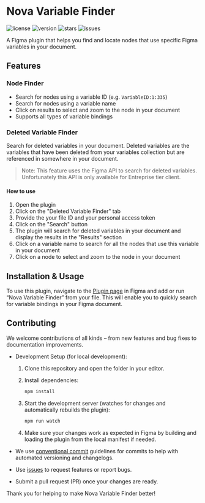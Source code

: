 # Nova Variable Finder
![license](https://badgen.net/github/license/katsele/nova-variable-finder?color=orange) ![version](https://badgen.net/github/tag/katsele/nova-variable-finder?color=blue) ![stars](https://badgen.net/github/stars/katsele/nova-variable-finder?color=green) ![issues](https://badgen.net/github/open-issues/katsele/nova-variable-finder?color=red)

A Figma plugin that helps you find and locate nodes that use specific Figma variables in your document.

## Features

### Node Finder
- Search for nodes using a variable ID (e.g. `VariableID:1:335`)
- Search for nodes using a variable name
- Click on results to select and zoom to the node in your document
- Supports all types of variable bindings

### Deleted Variable Finder
Search for deleted variables in your document. Deleted variables are the variables that have been deleted from your variables collection but are referenced in somewhere in your document. 

> Note: This feature uses the Figma API to search for deleted variables. Unfortunately this API is only available for Entreprise tier client.

#### How to use
1. Open the plugin
2. Click on the "Deleted Variable Finder" tab
3. Provide the your file ID and your personal access token
4. Click on the "Search" button
5. The plugin will search for deleted variables in your document and display the results in the "Results" section
6. Click on a variable name to search for all the nodes that use this variable in your document
7. Click on a node to select and zoom to the node in your document

## Installation & Usage

To use this plugin, navigate to the [Plugin page](https://www.figma.com/community/plugin/1459614638693682410) in Figma and add or run “Nova Variable Finder” from your file. This will enable you to quickly search for variable bindings in your Figma document.

## Contributing

We welcome contributions of all kinds – from new features and bug fixes to documentation improvements.

- Development Setup (for local development):
  1. Clone this repository and open the folder in your editor.  
  2. Install dependencies:
    
      ```bash
      npm install
      ```
  3. Start the development server (watches for changes and automatically rebuilds the plugin):
    
      ```bash
      npm run watch
      ```  
  4. Make sure your changes work as expected in Figma by building and loading the plugin from the local manifest if needed.  

- We use [conventional commit](https://www.conventionalcommits.org/en/v1.0.0/) guidelines for commits to help with automated versioning and changelogs.  
- Use [issues](../../issues) to request features or report bugs.  
- Submit a pull request (PR) once your changes are ready.

Thank you for helping to make Nova Variable Finder better!
